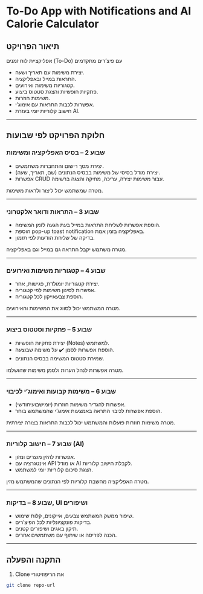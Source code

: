# To-Do App with Notifications and AI Calorie Calculator

## תיאור הפרויקט
אפליקציית לוח זמנים (To-Do) עם פיצ’רים מתקדמים
- יצירת משימות עם תאריך ושעה.
- התראות במייל ובאפליקציה.
- קטגוריות משימות ואירועים.
- פתקיות חופשיות והצגת סטטוס ביצוע.
- משימות חוזרות.
- אפשרות לכבות התראות עם אימוג’י.
- חישוב קלוריות יומי בעזרת AI.

---

## חלוקת הפרויקט לפי שבועות

### שבוע 2 – בסיס האפליקציה ומשימות
- יצירת מסך רישום והתחברות משתמשים.
- יצירת מודל בסיסי של משימות בבסיס הנתונים (שם, תאריך, שעה).
- אפשרות CRUD עבור משימות יצירה, עריכה, מחיקה והצגה ברשימה.  

מטרה שמשתמש יכול ליצור ולראות משימות.

---

### שבוע 3 – התראות ודואר אלקטרוני
- הוספת אפשרות לשליחת התראות במייל בעת הגעה לזמן המשימה.
- הוספת pop-up  toast notification באפליקציה בזמן אמת.
- בדיקה של שליחת הודעות לפי תזמון.  

מטרה משתמש יקבל התראה גם במייל וגם באפליקציה.

---

### שבוע 4 – קטגוריות משימות ואירועים
- יצירת קטגוריות יומולדת, פגישות, אחר.
- אפשרות לסינון משימות לפי קטגוריה.
- הוספת צבעאייקון לכל קטגוריה.  

מטרה המשתמש יכול לסווג את המשימות והאירועים.

---

### שבוע 5 – פתקיות וסטטוס ביצוע
- יצירת פתקיות חופשיות (Notes) למשתמש.
- הוספת אפשרות לסמן ✔️ על משימה שבוצעה.
- שמירת סטטוס המשימה בבסיס הנתונים.  

מטרה אפשרות לנהל הערות ולסמן משימות שהושלמו.

---

### שבוע 6 – משימות קבועות ואימוג’י לכיבוי
- אפשרות להגדיר משימות חוזרות (יומישבועיחודשי).
- הוספת אפשרות לכיבוי התראה באמצעות אימוג’י שהמשתמש בוחר.  

מטרה משימות חוזרות פועלות והמשתמש יכול לכבות התראות בצורה יצירתית.

---

### שבוע 7 – חישוב קלוריות (AI)
- אפשרות להזין מוצרים ומזון.
- אינטגרציה עם API או מודל AI לקבלת חישוב קלוריות.
- הצגת סיכום קלוריות יומי למשתמש.  

מטרה האפליקציה מחשבת קלוריות לפי הנתונים שהמשתמש מזין.

---

### שבוע 8 – בדיקות, UI ושיפורים
- שיפור ממשק המשתמש צבעים, אייקונים, קלות שימוש.
- בדיקות פונקציונליות לכל הפיצ’רים.
- תיקון באגים ושיפורים קטנים.
- הכנה לפריסה או שיתוף עם משתמשים אחרים.

---

## התקנה והפעלה
1. Clone את הריפוזיטורי
```bash
git clone repo-url
